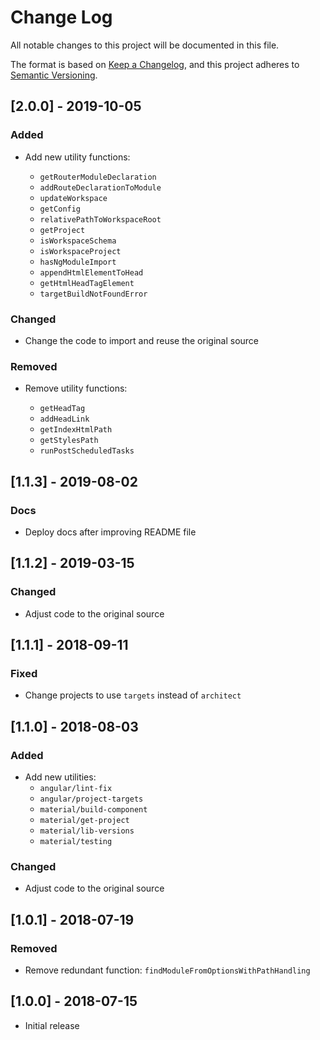 # Change Log

All notable changes to this project will be documented in this file.

The format is based on [Keep a Changelog](https://keepachangelog.com/en/1.0.0/),
and this project adheres to [Semantic Versioning](https://semver.org/spec/v2.0.0.html).

## [2.0.0] - 2019-10-05

### Added

- Add new utility functions:

  - `getRouterModuleDeclaration`
  - `addRouteDeclarationToModule`
  - `updateWorkspace`
  - `getConfig`
  - `relativePathToWorkspaceRoot`
  - `getProject`
  - `isWorkspaceSchema`
  - `isWorkspaceProject`
  - `hasNgModuleImport`
  - `appendHtmlElementToHead`
  - `getHtmlHeadTagElement`
  - `targetBuildNotFoundError`

### Changed

- Change the code to import and reuse the original source

### Removed

- Remove utility functions:

  - `getHeadTag`
  - `addHeadLink`
  - `getIndexHtmlPath`
  - `getStylesPath`
  - `runPostScheduledTasks`

## [1.1.3] - 2019-08-02

### Docs

- Deploy docs after improving README file

## [1.1.2] - 2019-03-15

### Changed

- Adjust code to the original source

## [1.1.1] - 2018-09-11

### Fixed

- Change projects to use `targets` instead of `architect`

## [1.1.0] - 2018-08-03

### Added

- Add new utilities:
  - `angular/lint-fix`
  - `angular/project-targets`
  - `material/build-component`
  - `material/get-project`
  - `material/lib-versions`
  - `material/testing`

### Changed

- Adjust code to the original source

## [1.0.1] - 2018-07-19

### Removed

- Remove redundant function: `findModuleFromOptionsWithPathHandling`

## [1.0.0] - 2018-07-15

- Initial release
